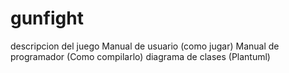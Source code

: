 # gunfight

descripcion del juego 
Manual de usuario (como jugar)
Manual de programador (Como compilarlo)
diagrama de clases (Plantuml)
